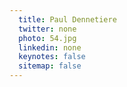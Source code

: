 ```yaml
---
  title: Paul Dennetiere
  twitter: none
  photo: 54.jpg
  linkedin: none
  keynotes: false
  sitemap: false
---
```


